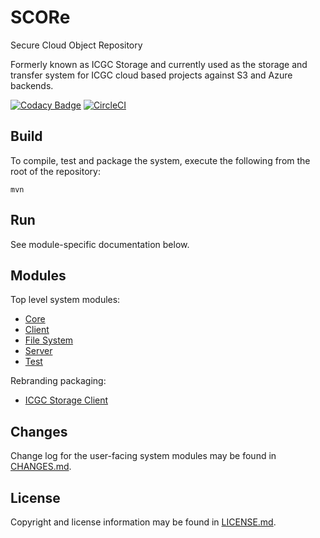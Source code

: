 # SCORe
Secure Cloud Object Repository

Formerly known as ICGC Storage and currently used as the storage and transfer system for ICGC cloud based projects against S3 and Azure backends.

[![Codacy Badge](https://api.codacy.com/project/badge/Grade/201ae314ab3842baad25bc820069e90a)](https://www.codacy.com/app/icgc-dcc/dcc-storage?utm_source=github.com&amp;utm_medium=referral&amp;utm_content=icgc-dcc/dcc-storage&amp;utm_campaign=Badge_Grade)
[![CircleCI](https://circleci.com/gh/overture-stack/score/tree/develop.svg?style=svg)](https://circleci.com/gh/overture-stack/score/tree/develop)

## Build

To compile, test and package the system, execute the following from the root of the repository:

```shell
mvn
```

## Run

See module-specific documentation below.

## Modules
Top level system modules:

- [Core](dcc-storage-core/README.md)
- [Client](dcc-storage-client/README.md)
- [File System](dcc-storage-fs/README.md)
- [Server](dcc-storage-server/README.md)
- [Test](dcc-storage-test/README.md)

Rebranding packaging:

- [ICGC Storage Client](icgc-storage-client/README.md) 

## Changes

Change log for the user-facing system modules may be found in [CHANGES.md](CHANGES.md).

## License

Copyright and license information may be found in [LICENSE.md](LICENSE.md).

